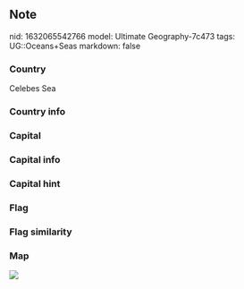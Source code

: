## Note
nid: 1632065542766
model: Ultimate Geography-7c473
tags: UG::Oceans+Seas
markdown: false

### Country
Celebes Sea

### Country info


### Capital


### Capital info


### Capital hint


### Flag


### Flag similarity


### Map
<img src="ug-map-celebes_sea.png">
